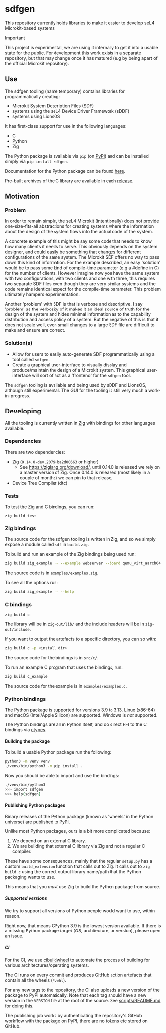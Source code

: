 # sdfgen

This repository currently holds libraries to make it easier to develop seL4
Microkit-based systems.

> [!IMPORTANT]
> This project is experimental, we are using it internally to get it into a
> usable state for the public. For development this work exists in a separate repository,
> but that may change once it has matured (e.g by being apart of the official Microkit
> repository).

## Use

The sdfgen tooling (name temporary) contains libraries for programmatically creating:
* Microkit System Description Files (SDF)
* systems using the seL4 Device Driver Framework (sDDF)
* systems using LionsOS

It has first-class support for use in the following languages:
* C
* Python
* Zig

The Python package is available via `pip` (on [PyPI](https://pypi.org/project/sdfgen/))
and can be installed simply via `pip install sdfgen`.

Documentation for the Python package can be found
[here](https://au-ts.github.io/microkit_sdf_gen).

Pre-built archives of the C library are available in each
[release](https://github.com/au-ts/microkit_sdf_gen/releases).

## Motivation

### Problem

In order to remain simple, the seL4 Microkit (intentionally) does not provide one-size-fits-all
abstractions for creating systems where the information about the design of the system flows into
the actual code of the system.

A concrete example of this might be say some code that needs to know how many clients it needs to
serve. This obviously depends on the system designer, and could easily be something that changes
for different configurations of the same system. The Microkit SDF offers no way to pass down this
kind of information. For the example described, an easy 'solution' would be to pass some kind of
compile-time parameter (e.g a #define in C) for the number of clients. However imagine now you
have the same system with two configurations, with two clients and one with three, this requires
two separate SDF files even though they are very similar systems and the code remains identical
expect for the compile-time parameter. This problem ultimately hampers experimentation.

Another 'problem' with SDF is that is verbose and descriptive. I say 'problem' as the verbosity of it
makes it an ideal source of truth for the design of the system and hides minimal information as to the
capability distribution and access policy of a system. But the negative of this is that it does not scale
well, even small changes to a large SDF file are difficult to make and ensure are correct.

### Solution(s)

* Allow for users to easily auto-generate SDF programmatically using a tool called `sdfgen`.
* Create a graphical user-interface to visually display and produce/maintain the design of a Microkit system.
  This graphical user-interface will sort of act as a 'frontend' for the `sdfgen` tool.

The `sdfgen` tooling is available and being used by sDDF and LionsOS, although
still experimental. The GUI for the tooling is still very much a
work-in-progress.

## Developing

All the tooling is currently written in [Zig](https://ziglang.org/download/) with bindings
for other languages available.

### Dependencies

There are two dependencies:

* Zig (`0.14.0-dev.2079+ba2d00663` or higher)
  * See https://ziglang.org/download/, until 0.14.0 is released we rely on a master version of Zig.
    Once 0.14.0 is released (most likely in a couple of months) we can pin to that release.
* Device Tree Compiler (dtc)

### Tests

To test the Zig and C bindings, you can run:
```sh
zig build test
```

### Zig bindings

The source code for the sdfgen tooling is written in Zig, and so we simply expose a module called
`sdf` in `build.zig`.

To build and run an example of the Zig bindings being used run:
```sh
zig build zig_example -- --example webserver --board qemu_virt_aarch64
```

The source code is in `examples/examples.zig`.

To see all the options run:
```sh
zig build zig_example -- --help
```

### C bindings

```sh
zig build c
```

The library will be in `zig-out/lib/` and the include headers will be in `zig-out/include`.

If you want to output the artefacts to a specific directory, you can so with:
```sh
zig build c -p <install dir>
```

The source code for the bindings is in `src/c/`.

To run an example C program that uses the bindings, run:
```sh
zig build c_example
```

The source code for the example is in `examples/examples.c`.

### Python bindings

The Python package is supported for versions 3.9 to 3.13.
Linux (x86-64) and macOS (Intel/Apple Silicon) are supported. Windows is *not* supported.

The Python bindings are all in Python itself, and do direct FFI to the C bindings via
[ctypes](https://docs.python.org/3/library/ctypes.html).

#### Building the package

To build a usable Python package run the following:
```sh
python3 -m venv venv
./venv/bin/python3 -m pip install .
```

Now you should be able to import and use the bindings:
```sh
./venv/bin/python3
>>> import sdfgen
>>> help(sdfgen)
```

#### Publishing Python packages

Binary releases of the Python package (known as 'wheels' in the Python universe) are published to
[PyPI](https://pypi.org/project/sdfgen/).

Unlike most Python packages, ours is a bit more complicated because:
1. We depend on an external C library.
2. We are building that external C library via Zig and not a regular C compiler.

These have some consequences, mainly that the regular `setup.py` has a custom
`build_extension` function that calls out to Zig. It calls out to `zig build c`
using the correct output library name/path that the Python packaging
wants to use.

This means that you *must* use Zig to build the Python package from source.

##### Supported versions

We try to support all versions of Python people would want to use, within reason.

Right now, that means CPython 3.9 is the lowest version available. If there is a
missing Python package target (OS, architecture, or version), please open an issue.

##### CI

For the CI, we use [cibuildwheel](https://cibuildwheel.pypa.io/) to automate the process of building
for various architectures/operating systems.

The CI runs on every commit and produces GitHub action artefacts that contain all the wheels (`*.whl`).

For any new tags to the repository, the CI also uploads a new version of the package to PyPI automatically.
Note that each tag should have a new version in the `VERSION` file at the root of the source. See
[scripts/README.md](scripts/README.md) for doing this.

The publishing job works by authenticating the repository's GitHub workflow with the package on PyPI, there
are no tokens etc stored on GitHub.

